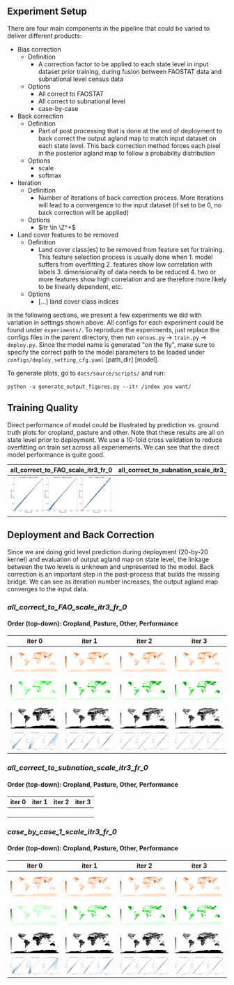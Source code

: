 ## Experiment Setup

There are four main components in the pipeline that could be varied to deliver different products:
* Bias correction
  * Definition
    * A correction factor to be applied to each state level in input dataset prior training, during fusion between FAOSTAT data and subnational level census data
  * Options
    * All correct to FAOSTAT 
    * All correct to subnational level
    * case-by-case
* Back correction 
  * Definition
    * Part of post processing that is done at the end of deployment to back correct the output agland map to match input dataset on each state level. This back correction method forces each pixel in the posterior agland map to follow a probability distribution 
  * Options
    * scale 
    * softmax
* Iteration
  * Definition
    * Number of iterations of back correction process. More iterations will lead to a convergence to the input dataset (if set to be 0, no back correction will be applied)
  * Options
    * $itr \in \Z^+$
* Land cover features to be removed
  * Definition
    * Land cover class(es) to be removed from feature set for training. This feature selection process is usually done when 1. model suffers from overfitting 2. features show low correlation with labels 3. dimensionality of data needs to be reduced 4. two or more features show high correlation and are therefore more likely to be linearly dependent, etc. 
  * Options
    * [...] land cover class indices

In the following sections, we present a few experiments we did with variation in settings shown above. All configs for each experiment could be found under ```experiments/```. To reproduce the experiments, just replace the configs files in  the parent directory, then run ```census.py``` -> ```train.py``` -> ```deploy.py```. Since the model name is generated "on the fly", make sure to specify the correct path to the model parameters to be loaded under ```configs/deploy_setting_cfg.yaml``` [path_dir] [model].

To generate plots, go to ```docs/source/scripts/``` and run:
```
python -u generate_output_figures.py --itr /index you want/
```

## Training Quality
Direct performance of model could be illustrated by prediction vs. ground truth plots for cropland, pasture and other. Note that these results are all on state level prior to deployment. We use a 10-fold cross validation to reduce overfitting on train set across all experiements. We can see that the direct model performance is quite good.  

| all_correct_to_FAO_scale_itr3_fr_0  | all_correct_to_subnation_scale_itr3_fr_0  | case_by_case_1_scale_itr3_fr_0  |
|---|---|---|
|  ![raw_perf1](../docs/source/_static/img/model_outputs/all_correct_to_FAO_scale_itr3_fr_0/pred_vs_ground_truth_fig.png) |   | ![raw_perf3](../docs/source/_static/img/model_outputs/case_by_case_1_scale_itr3_fr_0/pred_vs_ground_truth_fig.png) |


## Deployment and Back Correction 
Since we are doing grid level prediction during deployment (20-by-20 kernel) and evaluation of output agland map on state level, the linkage between the two levels is unknown and unpresented to the model. Back correction is an important step in the post-process that builds the missing bridge. We can see as iteration number increases, the output agland map converges to the input data. 

### *all_correct_to_FAO_scale_itr3_fr_0*
#### Order (top-down): Cropland, Pasture, Other, Performance
| iter 0  | iter 1 | iter 2 | iter 3 |
|---|---|---|---|
| ![cropland_map_itr0_1](../docs/source/_static/img/model_outputs/all_correct_to_FAO_scale_itr3_fr_0/output_0_cropland.png)  | ![cropland_map_itr1_1](../docs/source/_static/img/model_outputs/all_correct_to_FAO_scale_itr3_fr_0/output_1_cropland.png)  | ![cropland_map_itr2_1](../docs/source/_static/img/model_outputs/all_correct_to_FAO_scale_itr3_fr_0/output_2_cropland.png) | ![cropland_map_itr3_1](../docs/source/_static/img/model_outputs/all_correct_to_FAO_scale_itr3_fr_0/output_3_cropland.png) |
| ![pasture_map_itr0_1](../docs/source/_static/img/model_outputs/all_correct_to_FAO_scale_itr3_fr_0/output_0_pasture.png)  | ![pasture_map_itr1_1](../docs/source/_static/img/model_outputs/all_correct_to_FAO_scale_itr3_fr_0/output_1_pasture.png)  | ![pasture_map_itr2_1](../docs/source/_static/img/model_outputs/all_correct_to_FAO_scale_itr3_fr_0/output_2_pasture.png) | ![pasture_map_itr3_1](../docs/source/_static/img/model_outputs/all_correct_to_FAO_scale_itr3_fr_0/output_3_pasture.png) |
| ![other_map_itr0_1](../docs/source/_static/img/model_outputs/all_correct_to_FAO_scale_itr3_fr_0/output_0_other.png)  | ![other_map_itr1_1](../docs/source/_static/img/model_outputs/all_correct_to_FAO_scale_itr3_fr_0/output_1_other.png)  | ![other_map_itr2_1](../docs/source/_static/img/model_outputs/all_correct_to_FAO_scale_itr3_fr_0/output_2_other.png) | ![other_map_itr3_1](../docs/source/_static/img/model_outputs/all_correct_to_FAO_scale_itr3_fr_0/output_3_other.png) |
| ![perf_itr0_1](../docs/source/_static/img/model_outputs/all_correct_to_FAO_scale_itr3_fr_0/pred_vs_ground_truth_fig_0.png)  | ![perf_itr1_1](../docs/source/_static/img/model_outputs/all_correct_to_FAO_scale_itr3_fr_0/pred_vs_ground_truth_fig_1.png)  | ![perf_itr2_1](../docs/source/_static/img/model_outputs/all_correct_to_FAO_scale_itr3_fr_0/pred_vs_ground_truth_fig_2.png)  | ![perf_itr3_1](../docs/source/_static/img/model_outputs/all_correct_to_FAO_scale_itr3_fr_0/pred_vs_ground_truth_fig_3.png) |


### *all_correct_to_subnation_scale_itr3_fr_0*
#### Order (top-down): Cropland, Pasture, Other, Performance
| iter 0  | iter 1 | iter 2 | iter 3 |
|---|---|---|---|
|   |   |   |   |
|   |   |   |   |
|   |   |   |   |
|   |   |   |   |


### *case_by_case_1_scale_itr3_fr_0*
#### Order (top-down): Cropland, Pasture, Other, Performance
| iter 0  | iter 1 | iter 2 | iter 3 |
|---|---|---|---|
| ![cropland_map_itr0_3](../docs/source/_static/img/model_outputs/case_by_case_1_scale_itr3_fr_0/output_0_cropland.png)  | ![cropland_map_itr1_3](../docs/source/_static/img/model_outputs/case_by_case_1_scale_itr3_fr_0/output_1_cropland.png)  | ![cropland_map_itr2_3](../docs/source/_static/img/model_outputs/case_by_case_1_scale_itr3_fr_0/output_2_cropland.png) | ![cropland_map_itr3_3](../docs/source/_static/img/model_outputs/case_by_case_1_scale_itr3_fr_0/output_3_cropland.png) |
| ![pasture_map_itr0_3](../docs/source/_static/img/model_outputs/case_by_case_1_scale_itr3_fr_0/output_0_pasture.png)  | ![pasture_map_itr1_3](../docs/source/_static/img/model_outputs/case_by_case_1_scale_itr3_fr_0/output_1_pasture.png)  | ![pasture_map_itr2_3](../docs/source/_static/img/model_outputs/case_by_case_1_scale_itr3_fr_0/output_2_pasture.png) | ![pasture_map_itr3_3](../docs/source/_static/img/model_outputs/case_by_case_1_scale_itr3_fr_0/output_3_pasture.png) |
| ![other_map_itr0_3](../docs/source/_static/img/model_outputs/case_by_case_1_scale_itr3_fr_0/output_0_other.png)  | ![other_map_itr1_3](../docs/source/_static/img/model_outputs/case_by_case_1_scale_itr3_fr_0/output_1_other.png)  | ![other_map_itr2_3](../docs/source/_static/img/model_outputs/case_by_case_1_scale_itr3_fr_0/output_2_other.png) | ![other_map_itr3_3](../docs/source/_static/img/model_outputs/case_by_case_1_scale_itr3_fr_0/output_3_other.png) |
| ![perf_itr0_3](../docs/source/_static/img/model_outputs/case_by_case_1_scale_itr3_fr_0/pred_vs_ground_truth_fig_0.png)  | ![perf_itr1_3](../docs/source/_static/img/model_outputs/case_by_case_1_scale_itr3_fr_0/pred_vs_ground_truth_fig_1.png)  | ![perf_itr2_3](../docs/source/_static/img/model_outputs/case_by_case_1_scale_itr3_fr_0/pred_vs_ground_truth_fig_2.png)  | ![perf_itr3_3](../docs/source/_static/img/model_outputs/case_by_case_1_scale_itr3_fr_0/pred_vs_ground_truth_fig_3.png) |






